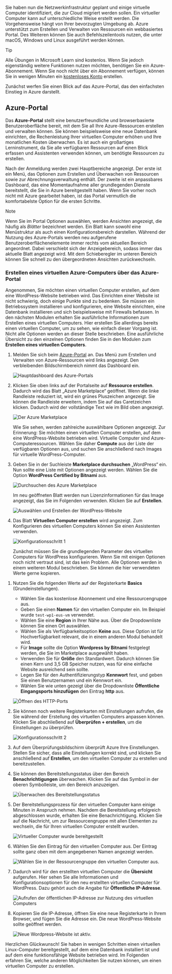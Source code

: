 Sie haben nun die Netzwerkinfrastruktur geplant und einige virtuelle Computer identifiziert, die zur Cloud migriert werden sollen. Ein virtueller Computer kann auf unterschiedliche Weise erstellt werden. Die Vorgehensweise hängt von Ihrer bevorzugten Umgebung ab. Azure unterstützt zum Erstellen und Verwalten von Ressourcen ein webbasiertes Portal. Des Weiteren können Sie auch Befehlszeilentools nutzen, die unter macOS, Windows und Linux ausgeführt werden können.

> [!TIP]
> Alle Übungen in Microsoft Learn sind kostenlos. Wenn Sie jedoch eigenständig weitere Funktionen nutzen möchten, benötigen Sie ein Azure-Abonnement. Wenn Sie noch nicht über ein Abonnement verfügen, können Sie in wenigen Minuten ein [kostenloses Konto](https://azure.microsoft.com/free/?WT.mc_id=A261C142F) erstellen.

Zunächst werfen Sie einen Blick auf das Azure-Portal, das den einfachsten Einstieg in Azure darstellt.

## <a name="azure-portal"></a>Azure-Portal

Das **Azure-Portal** stellt eine benutzerfreundliche und browserbasierte Benutzeroberfläche bereit, mit dem Sie all Ihre Azure-Ressourcen erstellen und verwalten können. Sie können beispielsweise eine neue Datenbank einrichten, die Rechenleistung Ihrer virtuellen Computer erhöhen und Ihre monatlichen Kosten überwachen. Es ist auch ein großartiges Lerninstrument, da Sie alle verfügbaren Ressourcen auf einen Blick erfassen und Assistenten verwenden können, um benötigte Ressourcen zu erstellen.

Nach der Anmeldung werden zwei Hauptbereiche angezeigt. Der erste ist ein Menü, das Optionen zum Erstellen und Überwachen von Ressourcen sowie zur Abrechnungsverwaltung enthält. Der zweite ist ein anpassbares Dashboard, das eine Momentaufnahme aller grundlegenden Dienste bereitstellt, die Sie in Azure bereitgestellt haben. Wenn Sie vorher noch nicht mit Azure gearbeitet haben, ist das Portal vermutlich die komfortabelste Option für die ersten Schritte.

> [!NOTE]
> Wenn Sie im Portal Optionen auswählen, werden Ansichten angezeigt, die häufig als _Blätter_ bezeichnet werden. Ein Blatt kann sowohl eine Menüstruktur als auch einen Konfigurationsbereich darstellen. Während der Nutzung des Azure-Portals werden neu aufgerufene Benutzeroberflächenelemente immer rechts vom aktuellen Bereich angeordnet. Dabei verschiebt sich der Anzeigebereich, sodass immer das aktuelle Blatt angezeigt wird. Mit dem Schieberegler im unteren Bereich können Sie schnell zu den übergeordneten Ansichten zurückwechseln.

### <a name="create-an-azure-vm-with-the-azure-portal"></a>Erstellen eines virtuellen Azure-Computers über das Azure-Portal

Angenommen, Sie möchten einen virtuellen Computer erstellen, auf dem eine WordPress-Website betrieben wird. Das Einrichten einer Website ist nicht schwierig, doch einige Punkte sind zu bedenken. Sie müssen ein Betriebssystem installieren und konfigurieren, eine Website einrichten, eine Datenbank installieren und sich beispielsweise mit Firewalls befassen. In den nächsten Modulen erhalten Sie ausführliche Informationen zum Erstellen eines virtuellen Computers. Hier erstellen Sie allerdings bereits einen virtuellen Computer, um zu sehen, wie einfach dieser Vorgang ist. Nicht alle Optionen werden an dieser Stelle beschrieben. Eine ausführliche Übersicht zu den einzelnen Optionen finden Sie in den Modulen zum **Erstellen eines virtuellen Computers**.

1. Melden Sie sich beim [Azure-Portal](https://portal.azure.com?azure-portal=true) an. Das Menü zum Erstellen und Verwalten von Azure-Ressourcen wird links angezeigt. Den verbleibenden Bildschirmbereich nimmt das Dashboard ein.

    ![Hauptdashboard des Azure-Portals](../media-draft/3-dashboard-page.png)

1. Klicken Sie oben links auf der Portalseite auf **Ressource erstellen**. Dadurch wird das Blatt „Azure Marketplace“ geöffnet. Wenn die linke Randleiste reduziert ist, wird ein grünes Pluszeichen angezeigt. Sie können die Randleiste erweitern, indem Sie auf das Caretzeichen klicken. Dadurch wird der vollständige Text wie im Bild oben angezeigt.

    ![Der Azure Marketplace](../media-draft/3-create-new-resource.png)

    Wie Sie sehen, werden zahlreiche auswählbare Optionen angezeigt. Zur Erinnerung: Sie möchten einen virtuellen Computer erstellen, auf dem eine WordPress-Website betrieben wird. Virtuelle Computer sind Azure-Computeressourcen. Wählen Sie daher **Compute** aus der Liste der verfügbaren Optionen aus, und suchen Sie anschließend nach Images für virtuelle WordPress-Computer.

1. Geben Sie in der Suchleiste **Marketplace durchsuchen** „WordPress“ ein. Nun sollte eine Liste mit Optionen angezeigt werden. Wählen Sie die Option **WordPress Certified by Bitnami** aus.

    ![Durchsuchen des Azure Marketplace](../media-draft/3-search-vm-image.png)

    Im neu geöffneten Blatt werden nun Lizenzinformationen für das Image angezeigt, das Sie im Folgenden verwenden. Klicken Sie auf **Erstellen**.

    ![Auswählen und Erstellen der WordPress-Website](../media-draft/3-create-vm-image.png)

1. Das Blatt **Virtuellen Computer erstellen** wird angezeigt. Zum Konfigurieren des virtuellen Computers können Sie einen Assistenten verwenden.

    ![Konfigurationsschritt 1](../media-draft/3-create-vm-1.png)

    Zunächst müssen Sie die grundlegenden Parameter des virtuellen Computers für WordPress konfigurieren. Wenn Sie mit einigen Optionen noch nicht vertraut sind, ist das kein Problem. Alle Optionen werden in einem weiteren Modul beschrieben. Sie können die hier verwendeten Werte gerne kopieren.

<!-- TODO: fix subscription + resource group -->
1. Nutzen Sie die folgenden Werte auf der Registerkarte **Basics** (Grundeinstellungen).
    - Wählen Sie das kostenlose Abonnement und eine Ressourcengruppe aus.
    - Geben Sie einen **Namen** für den virtuellen Computer ein. Im Beispiel wurde `test-wp1-eus-vm` verwendet.
    - Wählen Sie eine **Region** in Ihrer Nähe aus. Über die Dropdownliste können Sie einen Ort auswählen.
    - Wählen Sie als Verfügbarkeitsoption **Keine** aus. Diese Option ist für Hochverfügbarkeit relevant, die in einem anderen Modul behandelt wird.
    - Für **Image** sollte die Option **Wordpress by Bitnami** festgelegt werden, die Sie im Marketplace ausgewählt haben.
    - Verwenden Sie für **Größe** den Standardwert. Dadurch können Sie einen Kern und 3,5 GB Speicher nutzen, was für eine einfache Website ausreichend sein sollte.
    - Legen Sie für den Authentifizierungstyp **Kennwort** fest, und geben Sie einen Benutzernamen und ein Kennwort ein.
    - Wählen Sie wie unten gezeigt über die Dropdownliste **Öffentliche Eingangsports hinzufügen** den Eintrag **http** aus.

    ![Öffnen des HTTP-Ports](../media-draft/3-open-http-port.png)

1. Sie können noch weitere Registerkarten mit Einstellungen aufrufen, die Sie während der Erstellung des virtuellen Computers anpassen können. Klicken Sie abschließend auf **Überprüfen + erstellen**, um die Einstellungen zu überprüfen.

    ![Konfigurationsschritt 2](../media-draft/3-review-create-vm.png)

1. Auf dem Überprüfungsbildschirm überprüft Azure Ihre Einstellungen. Stellen Sie sicher, dass alle Einstellungen korrekt sind, und klicken Sie anschließend auf **Erstellen**, um den virtuellen Computer zu erstellen und bereitzustellen.

1. Sie können den Bereitstellungsstatus über den Bereich **Benachrichtigungen** überwachen. Klicken Sie auf das Symbol in der oberen Symbolleiste, um den Bereich anzuzeigen.

    ![Überwachen des Bereitstellungsstatus](../media-draft/3-deploying.png)

1. Der Bereitstellungsprozess für den virtuellen Computer kann einige Minuten in Anspruch nehmen. Nachdem die Bereitstellung erfolgreich abgeschlossen wurde, erhalten Sie eine Benachrichtigung. Klicken Sie auf die Nachricht, um zur Ressourcengruppe mit allen Elementen zu wechseln, die für Ihren virtuellen Computer erstellt wurden.

    ![Virtueller Computer wurde bereitgestellt](../media-draft/3-deployment-succeeded.png)

1. Wählen Sie den Eintrag für den virtuellen Computer aus. Der Eintrag sollte ganz oben mit dem angegebenen Namen angezeigt werden.

    ![Wählen Sie in der Ressourcengruppe den virtuellen Computer aus.](../media-draft/3-open-vm-properties.png)

1. Dadurch wird für den erstellten virtuellen Computer die **Übersicht** aufgerufen. Hier sehen Sie alle Informationen und Konfigurationsoptionen für den neu erstellten virtuellen Computer für WordPress. Dazu gehört auch die Angabe für **Öffentliche IP-Adresse**.

    ![Aufrufen der öffentlichen IP-Adresse zur Nutzung des virtuellen Computers](../media-draft/3-public-ip-address.png)

1. Kopieren Sie die IP-Adresse, öffnen Sie eine neue Registerkarte in Ihrem Browser, und fügen Sie die Adresse ein. Die neue WordPress-Website sollte geöffnet werden.

    ![Neue Wordpress-Website ist aktiv.](../media-draft/3-my-new-blog.png)

Herzlichen Glückwunsch! Sie haben in wenigen Schritten einen virtuellen Linux-Computer bereitgestellt, auf dem eine Datenbank installiert ist und auf dem eine funktionsfähige Website betrieben wird. Im Folgenden erfahren Sie, welche anderen Möglichkeiten Sie nutzen können, um einen virtuellen Computer zu erstellen.